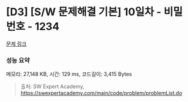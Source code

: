 # [D3] [S/W 문제해결 기본] 10일차 - 비밀번호 - 1234 

[문제 링크](https://swexpertacademy.com/main/code/problem/problemDetail.do?contestProbId=AV14_DEKAJcCFAYD) 

### 성능 요약

메모리: 27,148 KB, 시간: 129 ms, 코드길이: 3,415 Bytes



> 출처: SW Expert Academy, https://swexpertacademy.com/main/code/problem/problemList.do